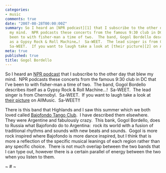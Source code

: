 ```yaml
---
categories:
- music
comments: true
date: "2007-08-28T00:00:00Z"
summary: So I heard an [NPR podcast][1] that I subscribe to the other day that blew
  my mind.  NPR podcasts these concerts from the famous 9:30 club in DC that I’ve
  been to with fisher-man a time of two.  The band, Gogol Bordello describes itself
  as a Gypsy Rock & Roll Machine…!  Sa-WEET.  The lead singer is from Chernobyl. 
  Sa-WEET.  If you want to laugh take a look at [their picture][2] on AllMusic.  Sa-WEET!!
meta: true
published: true
title: Gogol Bordello
---
```


So I heard an [NPR podcast][1] that I subscribe to the other day that blew my mind.  NPR podcasts these concerts from the famous 9:30 club in DC that I’ve been to with fisher-man a time of two.  The band, Gogol Bordello describes itself as a Gypsy Rock & Roll Machine…!  Sa-WEET.  The lead singer is from Chernobyl.  Sa-WEET.  If you want to laugh take a look at [their picture][2] on AllMusic.  Sa-WEET!!

 [1]: http://www.npr.org/templates/story/story.php?storyId=11907007
 [2]: http://wc05.allmusic.com/cg/amg.dll?p=amg&searchlink=GOGOL|BORDELLO&sql=11:fpfuxq90ldfe~T0

There is this band that Highlands and I saw this summer which we both loved called [Bajofondo Tango Club][3].  I have described them elsewhere.  They were Argentine and fabulously crazy.  This bank, Gogol Bordello, does to Russia what Bajofondo do to Argentina:  rock its world with a fusion of traditional rhythms and sounds with new beats and sounds.  Gogol is more rock inspired where Bajofondo is more dance inspired, but I think that is more a reflection of the specific musical leanings of each region rather than any specific choice.  There is not much overlap between the two bands that I can type out, however there is a certain parallel of energy between the two when you listen to them.  

 [3]: http://wc05.allmusic.com/cg/amg.dll?p=amg&searchlink=BAJOFONDO&sql=11:hcftxqw0ldse~T0

~ # ~